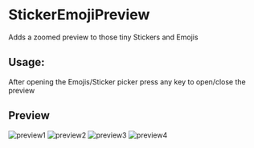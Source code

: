 # StickerEmojiPreview

Adds a zoomed preview to those tiny Stickers and Emojis

## Usage:

After opening the Emojis/Sticker picker press any key to open/close the preview

## Preview

![preview1](https://raw.githubusercontent.com/Skamt/BDAddons/main/StickerEmojiPreview/assets/preview1.png)
![preview2](https://raw.githubusercontent.com/Skamt/BDAddons/main/StickerEmojiPreview/assets/preview2.png)
![preview3](https://raw.githubusercontent.com/Skamt/BDAddons/main/StickerEmojiPreview/assets/preview3.png)
![preview4](https://raw.githubusercontent.com/Skamt/BDAddons/main/StickerEmojiPreview/assets/preview4.png)